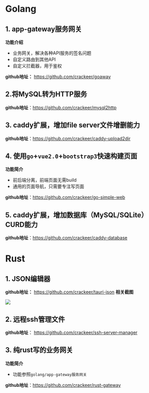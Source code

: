 # Golang

## 1. app-gateway服务网关

**功能介绍**
- 业务网关，解决各种API服务的签名问题
- 自定义路由到其他API
- 自定义拦截器，用于鉴权

**github地址：** https://github.com/crackeer/goaway

## 2.将MySQL转为HTTP服务

**github地址**：https://github.com/crackeer/mysql2http

## 3. caddy扩展，增加file server文件增删能力

**github地址**：https://github.com/crackeer/caddy-upload2dir

## 4. 使用`go`+`vue2.0`+`bootstrap3`快速构建页面

**功能简介**

- 前后端分离，前端页面无需build
- 通用的页面导航，只需要专注写页面

**github地址**：https://github.com/crackeer/go-simple-web

## 5. caddy扩展，增加数据库（MySQL/SQLite）CURD能力

**github地址**：https://github.com/crackeer/caddy-database


# Rust

## 1. JSON编辑器

**github地址：** https://github.com/crackeer/tauri-json
**相关截图**

![](images/2025-02-08-08-12-03.png)

## 2. 远程ssh管理文件

**github地址**： https://github.com/crackeer/ssh-server-manager

## 3. 纯rust写的业务网关

**功能简介**

- 功能参照`golang/app-gateway服务网关`

**github地址**：https://github.com/crackeer/rust-gateway

